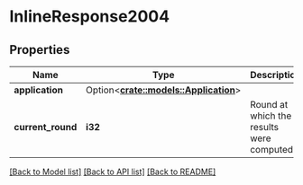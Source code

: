 # InlineResponse2004

## Properties

Name | Type | Description | Notes
------------ | ------------- | ------------- | -------------
**application** | Option<[**crate::models::Application**](Application.md)> |  | [optional]
**current_round** | **i32** | Round at which the results were computed. | 

[[Back to Model list]](../README.md#documentation-for-models) [[Back to API list]](../README.md#documentation-for-api-endpoints) [[Back to README]](../README.md)


